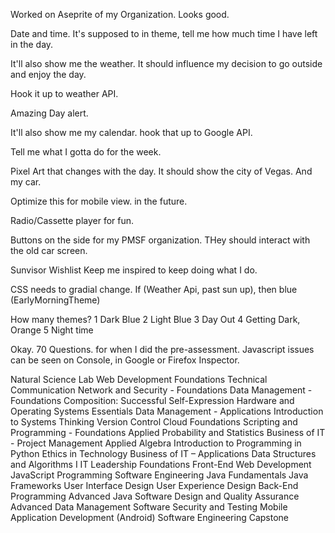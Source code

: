 Worked on Aseprite of my Organization.
Looks good.

Date and time.
It's supposed to in theme, tell me how much time I have left in the day.

It'll also show me the weather. It should influence my decision to go outside and enjoy the day.

Hook it up to weather API.


Amazing Day alert.

It'll also show me my calendar. hook that up to Google API.

Tell me what I gotta do for the week.

Pixel Art that changes with the day.
It should show the city of Vegas.
And my car.

Optimize this for mobile view. in the future.

Radio/Cassette player for fun.

Buttons on the side for my PMSF organization. THey should interact with the old car screen.

Sunvisor Wishlist
Keep me inspired to keep doing what I do.

CSS needs to gradial change.
If (Weather Api, past sun up), then blue (EarlyMorningTheme)

How many themes?
1 Dark Blue
2 Light Blue
3 Day Out
4 Getting Dark, Orange
5 Night time

Okay. 70 Questions. for when I did the pre-assessment.
Javascript issues can be seen on Console, in Google or Firefox Inspector.

Natural Science Lab
Web Development Foundations 
Technical Communication 
Network and Security - Foundations 
Data Management - Foundations
Composition: Successful Self-Expression 
Hardware and Operating Systems Essentials
Data Management - Applications
Introduction to Systems Thinking 
Version Control 
Cloud Foundations 
Scripting and Programming - Foundations 
Applied Probability and Statistics 
Business of IT - Project Management 
Applied Algebra 
Introduction to Programming in Python 
Ethics in Technology 
Business of IT – Applications 
Data Structures and Algorithms I 
IT Leadership Foundations 
Front-End Web Development 
JavaScript Programming 
Software Engineering 
Java Fundamentals 
Java Frameworks
User Interface Design 
User Experience Design 
Back-End Programming 
Advanced Java 
Software Design and Quality Assurance 
Advanced Data Management
Software Security and Testing
Mobile Application Development (Android)
Software Engineering Capstone